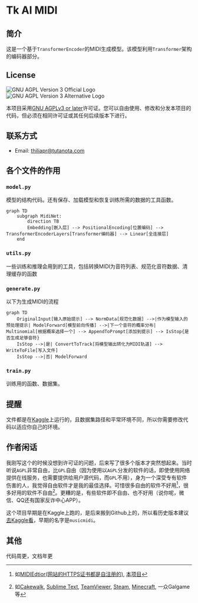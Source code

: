# Tk AI MIDI
## 简介
这是一个基于`TransformerEncoder`的MIDI生成模型。该模型利用`Transformer`架构的编码器部分。

## License
![GNU AGPL Version 3 Official Logo](https://www.gnu.org/graphics/agplv3-with-text-162x68.png)
![GNU AGPL Version 3 Alternative Logo](https://www.gnu.org/graphics/license-logos-by-christian-candena-cc-by.png)

本项目采用[GNU AGPLv3 or later](https://www.gnu.org/licenses/agpl-3.0.html)许可证。您可以自由使用、修改和分发本项目的代码，但必须在相同许可证或其任何后续版本下进行。

## 联系方式
- Email: thiliapr@tutanota.com

## 各个文件的作用
### `model.py`
模型的结构代码。还有保存、加载模型和恢复训练所需的数据的工具函数。
```mermaid
graph TD
    subgraph MidiNet:
        direction TB
        Embedding[嵌入层] --> PositionalEncoding[位置编码] --> TransformerEncoderLayers[Transformer编码器] --> Linear[全连接层]
    end
```

### `utils.py`
一些训练和推理会用到的工具，包括转换MIDI为音符列表、规范化音符数据、清理缓存的函数

### `generate.py`
以下为生成MIDI的流程
```mermaid
graph TD
    OriginalInput[输入原始提示] --> NormData[规范化数据] -->|作为模型输入的预处理提示| ModelForward[模型前向传播] -->|下一个音符的概率分布| Multinomial[根据概率选择一个] --> AppendToPrompt[添加到提示] --> IsStop{是否生成足够音符}
    IsStop -->|是| ConvertToTrack[将模型输出转化为MIDI轨道] --> WriteToFile[写入文件]
    IsStop -->|否| ModelForward
```

### `train.py`
训练用的函数、数据集。

## 提醒
文件都是在[Kaggle](https://www.kaggle.com/)上运行的，且数据集路径和平常环境不同，所以你需要修改代码以适应你自己的环境。

## 作者闲话
我刚写这个的时候没想到许可证的问题，后来写了很多个版本才突然想起来。当时听说`AGPL`非常自由，比`GPL`自由（因为使用以`AGPL`分发的软件的话，即使使用网络提供在线服务，也需要提供给用户源代码，而`GPL`不用），身为一个深受专有软件伤害的人，我觉得自由软件才是我的最佳选择。可惜很多自由的软件不好用[^NotGoodButFree]，很多好用的软件不自由[^NotFreeButGood]。更糟的是，有些软件即不自由、也不好用（说你呢，微信、QQ还有国家反诈中心APP）。

这个项目早期是在Kaggle上跑的，是后来搬到Github上的，所以看历史版本建议[去Kaggle看](https://www.kaggle.com/code/yigk4out/tkaimidi)，早期的名字是`musicmidi`。

[^NotGoodButFree]: 如[MIDIEdtior(网站的HTTPS证书都是自注册的)](http://www.midieditor.org/), [本项目](https://github.com/thiliapr/tkaimidi)
[^NotFreeButGood]: 如[Cakewalk](https://www.bandlab.com/products/cakewalk), [Sublime Text](https://www.sublimetext.com/), [TeamViewer](https://www.teamviewer.com/), [Steam](https://store.steampowered.com/), [Minecraft](https://www.minecraft.net/), 一众Galgame等

## 其他
代码周更，文档年更
